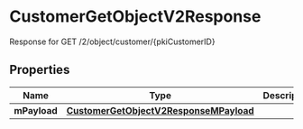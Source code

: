 

# CustomerGetObjectV2Response

Response for GET /2/object/customer/{pkiCustomerID}

## Properties

| Name | Type | Description | Notes |
|------------ | ------------- | ------------- | -------------|
|**mPayload** | [**CustomerGetObjectV2ResponseMPayload**](CustomerGetObjectV2ResponseMPayload.md) |  |  |



